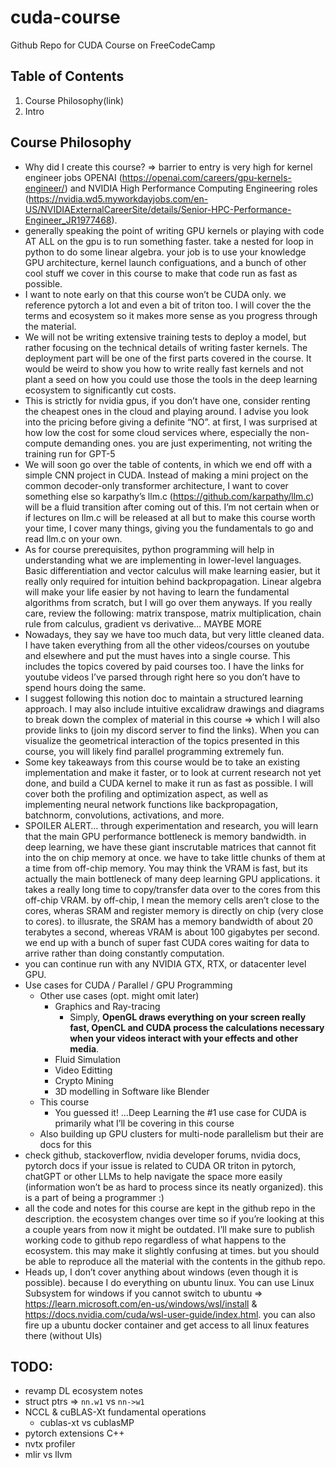 # cuda-course

Github Repo for CUDA Course on FreeCodeCamp

## Table of Contents

1. Course Philosophy(link)
2. Intro

## Course Philosophy

- Why did I create this course? ⇒ barrier to entry is very high for kernel engineer jobs OPENAI (https://openai.com/careers/gpu-kernels-engineer/) and NVIDIA High Performance Computing Engineering roles (https://nvidia.wd5.myworkdayjobs.com/en-US/NVIDIAExternalCareerSite/details/Senior-HPC-Performance-Engineer_JR1977468).
- generally speaking the point of writing GPU kernels or playing with code AT ALL on the gpu is to run something faster. take a nested for loop in python to do some linear algebra. your job is to use your knowledge GPU architecture, kernel launch configuations, and a bunch of other cool stuff we cover in this course to make that code run as fast as possible.
- I want to note early on that this course won’t be CUDA only. we reference pytorch a lot and even a bit of triton too. I will cover the the terms and ecosystem so it makes more sense as you progress through the material.
- We will not be writing extensive training tests to deploy a model, but rather focusing on the technical details of writing faster kernels. The deployment part will be one of the first parts covered in the course. It would be weird to show you how to write really fast kernels and not plant a seed on how you could use those the tools in the deep learning ecosystem to significantly cut costs.
- This is strictly for nvidia gpus, if you don’t have one, consider renting the cheapest ones in the cloud and playing around. I advise you look into the pricing before giving a definite “NO”. at first, I was surprised at how low the cost for some cloud services where, especially the non-compute demanding ones. you are just experimenting, not writing the training run for GPT-5
- We will soon go over the table of contents, in which we end off with a simple CNN project in CUDA. Instead of making a mini project on the common decoder-only transformer architecture, I want to cover something else so karpathy’s llm.c (https://github.com/karpathy/llm.c) will be a fluid transition after coming out of this. I’m not certain when or if lectures on llm.c will be released at all but to make this course worth your time, I cover many things, giving you the fundamentals to go and read llm.c on your own.
- As for course prerequisites, python programming will help in understanding what we are implementing in lower-level languages. Basic differentiation and vector calculus will make learning easier, but it really only required for intuition behind backpropagation. Linear algebra will make your life easier by not having to learn the fundamental algorithms from scratch, but I will go over them anyways. If you really care, review the following: matrix transpose, matrix multiplication, chain rule from calculus, gradient vs derivative… MAYBE MORE
- Nowadays, they say we have too much data, but very little cleaned data. I have taken everything from all the other videos/courses on youtube and elsewhere and put the must haves into a single course. This includes the topics covered by paid courses too. I have the links for youtube videos I’ve parsed through right here so you don’t have to spend hours doing the same.
- I suggest following this notion doc to maintain a structured learning approach. I may also include intuitive excalidraw drawings and diagrams to break down the complex of material in this course ⇒ which I will also provide links to (join my discord server to find the links). When you can visualize the geometrical interaction of the topics presented in this course, you will likely find parallel programming extremely fun.
- Some key takeaways from this course would be to take an existing implementation and make it faster, or to look at current research not yet done, and build a CUDA kernel to make it run as fast as possible. I will cover both the profiling and optimization aspect, as well as implementing neural network functions like backpropagation, batchnorm, convolutions, activations, and more.
- SPOILER ALERT… through experimentation and research, you will learn that the main GPU performance bottleneck is memory bandwidth. in deep learning, we have these giant inscrutable matrices that cannot fit into the on chip memory at once. we have to take little chunks of them at a time from off-chip memory. You may think the VRAM is fast, but its actually the main bottleneck of many deep learning GPU applications. it takes a really long time to copy/transfer data over to the cores from this off-chip VRAM. by off-chip, I mean the memory cells aren’t close to the cores, wheras SRAM and register memory is directly on chip (very close to cores). to illusrate, the SRAM has a memory bandwidth of about 20 terabytes a second, whereas VRAM is about 100 gigabytes per second. we end up with a bunch of super fast CUDA cores waiting for data to arrive rather than doing constantly computation.
- you can continue run with any NVIDIA GTX, RTX, or datacenter level GPU.
- Use cases for CUDA / Parallel / GPU Programming
  - Other use cases (opt. might omit later)
    - Graphics and Ray-tracing
      - Simply, **OpenGL draws everything on your screen really fast, OpenCL and CUDA process the calculations necessary when your videos interact with your effects and other media**.
    - Fluid Simulation
    - Video Editting
    - Crypto Mining
    - 3D modelling in Software like Blender
  - This course
    - You guessed it! …Deep Learning the #1 use case for CUDA is primarily what I’ll be covering in this course
  - Also building up GPU clusters for multi-node parallelism but their are docs for this
- check github, stackoverflow, nvidia developer forums, nvidia docs, pytorch docs if your issue is related to CUDA OR triton in pytorch, chatGPT or other LLMs to help navigate the space more easily (information won’t be as hard to process since its neatly organized). this is a part of being a programmer :)
- all the code and notes for this course are kept in the github repo in the description. the ecosystem changes over time so if you’re looking at this a couple years from now it might be outdated. I’ll make sure to publish working code to github repo regardless of what happens to the ecosystem. this may make it slightly confusing at times. but you should be able to reproduce all the material with the contents in the github repo.
- Heads up, I don’t cover anything about windows (even though it is possible). because I do everything on ubuntu linux. You can use Linux Subsystem for windows if you cannot switch to ubuntu ⇒ https://learn.microsoft.com/en-us/windows/wsl/install & https://docs.nvidia.com/cuda/wsl-user-guide/index.html. you can also fire up a ubuntu docker container and get access to all linux features there (without UIs)

## TODO:

- revamp DL ecosystem notes
- struct ptrs ⇒ `nn.w1` vs `nn->w1`
- NCCL & cuBLAS-Xt fundamental operations
  - cublas-xt vs cublasMP
- pytorch extensions C++
- nvtx profiler
- mlir vs llvm
